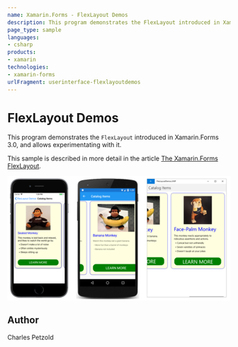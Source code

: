 ```yaml
---
name: Xamarin.Forms - FlexLayout Demos
description: This program demonstrates the FlexLayout introduced in Xamarin.Forms 3.0, and allows experimentating with it. This sample is described in more...
page_type: sample
languages:
- csharp
products:
- xamarin
technologies:
- xamarin-forms
urlFragment: userinterface-flexlayoutdemos
---
```

# FlexLayout Demos

This program demonstrates the `FlexLayout` introduced in Xamarin.Forms 3.0, and allows experimentating with it.

This sample is described in more detail in the article [The Xamarin.Forms FlexLayout](https://docs.microsoft.com/xamarin/xamarin-forms/user-interface/layouts/flex-layout).

![FlexLayout Demos application screenshot](Screenshots/CatalogItems-Large.png "FlexLayout Demos application screenshot")

## Author

Charles Petzold
